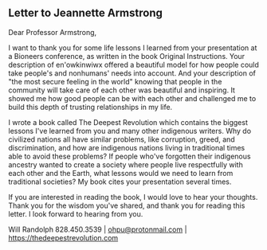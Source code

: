 ## Letter to Jeannette Armstrong

Dear Professor Armstrong,

I want to thank you for some life lessons I learned from your presentation at a Bioneers conference, as written in the book Original Instructions. Your description of en'owkinwiwx offered a beautiful model for how people could take people's and nonhumans' needs into account. And your description of "the most secure feeling in the world" knowing that people in the community will take care of each other was beautiful and inspiring. It showed me how good people can be with each other and challenged me to build this depth of trusting relationships in my life.

I wrote a book called The Deepest Revolution which contains the biggest lessons I've learned from you and many other indigenous writers. Why do civilized nations all have similar problems, like corruption, greed, and discrimination, and how are indigenous nations living in traditional times able to avoid these problems? If people who've forgotten their indigenous ancestry wanted to create a society where people live respectfully with each other and the Earth, what lessons would we need to learn from traditional societies? My book cites your presentation several times.

If you are interested in reading the book, I would love to hear your thoughts. Thank you for the wisdom you've shared, and thank you for reading this letter. I look forward to hearing from you.

Will Randolph
828.450.3539 | ohpu@protonmail.com | https://thedeepestrevolution.com

